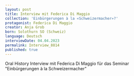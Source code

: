 ```yaml
---
layout: post
title: Interview mit Federica Di Maggio
collection: 'Einbürgerungen à la «Schweizermacher»?'
protagonist: Federica Di Maggio
creator: Anja Grob
born: Solothurn SO (Schweiz)
language: Deutsch
interviewDate: 04.04.2023
permalink: Interview_8814
published: true
---
```

Oral History Interview mit Federica Di Maggio für das Seminar "Einbürgerungen à la Schweizermacher"